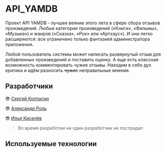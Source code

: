 # API_YAMDB

Проект API YAMDB - лучшее веяние этого лета в сфере сбора отзывов произведений.
Любые категории произведений («Книги», «Фильмы», «Музыка») и жанров
(«Сказка», «Рок» или «Артхаус»). И они легко расширяются: все ограничено только
фантазией администратора приложения.

Любой пользователь системы может написать развернутый отзыв для добавленных
произведений и поставить оценку. А еще есть классная возможность комментировать
чужие отзывы. Находим в себе дух критика и идём разносить ~~чужие~~
неправильные
мнения.

## Разработчики
😎 [Сергей Колтыгин](https://github.com/cmipro)

😎 [Александр Роль](https://github.com/RolAlek)

😎 [Илья Киселёв](https://github.com/welesik)

> Во время разработки ни один разработчик не пострадал

## Используемые технологии